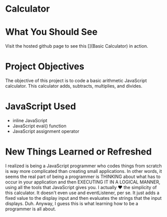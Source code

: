 # Calculator

# What You Should See
Visit the hosted github page to see this [](Basic Calculator) in action.


# Project Objectives
The objective of this project is to code a basic arithmetic JavaScript calculator. This calculator adds, subtracts, multiplies, and divides.



# JavaScript Used
* inline JavaScript
* JavaScript eval() function
* JavaScript assignment operator

# New Things Learned or Refreshed
 I realized is being a JavaScript programmer who codes things from scratch is way more complicated than creating small applications. In other words, it seems the real part of being a programmer is THINKING about what has to occur in your application and then EXECUTING IT IN A LOGICAL MANNER, using all the tools that JavaScript gives you. I actually ❤ the simplicity of this calculator. It doesn't even use and eventListener, per se. It just adds a fixed value to the display input and then evaluates the strings that the input displays. Duh. Anyway, I guess this is what learning how to be a programmer is all about.

